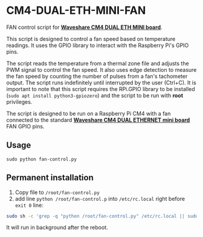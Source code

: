 # CM4-DUAL-ETH-MINI-FAN
FAN control script for [**Waveshare CM4 DUAL ETH MINI board**](https://www.waveshare.com/cm4-dual-eth-mini.htm).

This script is designed to control a fan speed based on temperature readings.
It uses the GPIO library to interact with the Raspberry Pi's GPIO pins.

The script reads the temperature from a thermal zone file and adjusts the PWM signal to control the fan speed.
It also uses edge detection to measure the fan speed by counting the number of pulses from a fan's tachometer output.
The script runs indefinitely until interrupted by the user (Ctrl+C).
It is important to note that this script requires the RPi.GPIO library to be installed (`sudo apt install python3-gpiozero`) and the script to be run with **root** privileges.

The script is designed to be run on a Raspberry Pi CM4 with a fan connected to the standard [**Waveshare CM4 DUAL ETHERNET mini board**](https://www.waveshare.com/wiki/CM4-DUAL-ETH-MINI) FAN GPIO pins.

## Usage
`sudo python fan-control.py`

## Permanent installation

1. Copy file to `/root/fan-control.py`
2. add line `python /root/fan-control.p` into `/etc/rc.local` right before `exit 0` line:
```bash
sudo sh -c 'grep -q "python /root/fan-control.py" /etc/rc.local || sudo sed -i "/exit 0/i python /root/fan-control.py" /etc/rc.local'
```

It will run in background after the reboot.